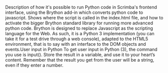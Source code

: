 Description of how it's possible to run Python code in Scrimba's frontend interface, using the Brython add-in which converts python code to javascript. Shows where the script is called in the index.html file, and how to activate the bigger Brython standard library for running more advanced python code.
Brython is designed to replace Javascript as the scripting language for the Web. As such, it is a Python 3 implementation (you can take it for a test drive through a web console), adapted to the HTML5 environment, that is to say with an interface to the DOM objects and events.User input in Python
To get user input in Python (3), the command you use is input(). Store the result in a variable, and use it to your heart’s content. Remember that the result you get from the user will be a string, even if they enter a number.